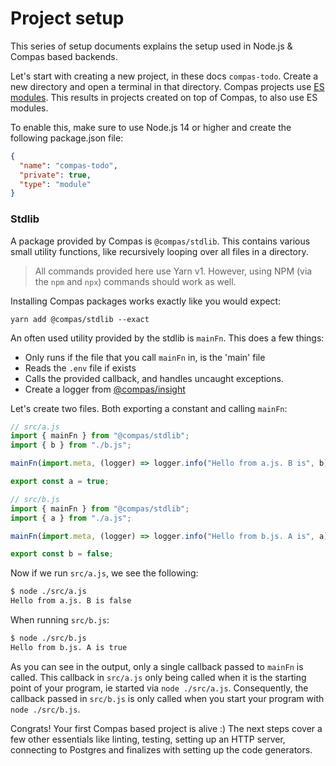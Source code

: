 # Project setup

This series of setup documents explains the setup used in Node.js & Compas based
backends.

Let's start with creating a new project, in these docs `compas-todo`. Create a
new directory and open a terminal in that directory. Compas projects use
[ES modules](https://nodejs.org/dist/latest-v15.x/docs/api/esm.html#esm_introduction).
This results in projects created on top of Compas, to also use ES modules.

To enable this, make sure to use Node.js 14 or higher and create the following
package.json file:

```json
{
  "name": "compas-todo",
  "private": true,
  "type": "module"
}
```

### Stdlib

A package provided by Compas is `@compas/stdlib`. This contains various small
utility functions, like recursively looping over all files in a directory.

> All commands provided here use Yarn v1. However, using NPM (via the `npm` and
> `npx`) commands should work as well.

Installing Compas packages works exactly like you would expect:

```shell
yarn add @compas/stdlib --exact
```

An often used utility provided by the stdlib is `mainFn`. This does a few
things:

- Only runs if the file that you call `mainFn` in, is the 'main' file
- Reads the `.env` file if exists
- Calls the provided callback, and handles uncaught exceptions.
- Create a logger from [@compas/insight](TODO)

Let's create two files. Both exporting a constant and calling `mainFn`:

```js
// src/a.js
import { mainFn } from "@compas/stdlib";
import { b } from "./b.js";

mainFn(import.meta, (logger) => logger.info("Hello from a.js. B is", b));

export const a = true;

// src/b.js
import { mainFn } from "@compas/stdlib";
import { a } from "./a.js";

mainFn(import.meta, (logger) => logger.info("Hello from b.js. A is", a));

export const b = false;
```

Now if we run `src/a.js`, we see the following:

```txt
$ node ./src/a.js
Hello from a.js. B is false
```

When running `src/b.js`:

```txt
$ node ./src/b.js
Hello from b.js. A is true
```

As you can see in the output, only a single callback passed to `mainFn` is
called. This callback in `src/a.js` only being called when it is the starting
point of your program, ie started via `node ./src/a.js`. Consequently, the
callback passed in `src/b.js` is only called when you start your program with
`node ./src/b.js`.

Congrats! Your first Compas based project is alive :) The next steps cover a few
other essentials like linting, testing, setting up an HTTP server, connecting to
Postgres and finalizes with setting up the code generators.
